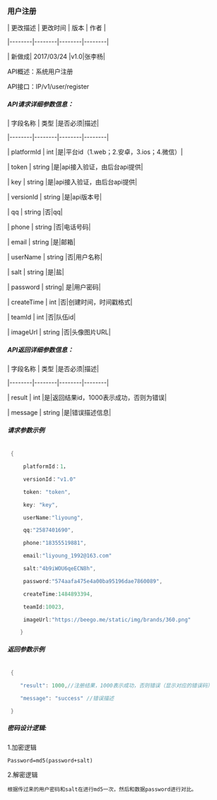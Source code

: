 ### 用户注册


| 更改描述 | 更改时间 | 版本 | 作者 |
|--------|--------|--------|--------|
| 新做成| 2017/03/24  |v1.0|张李杨|


API概述：系统用户注册

API接口：IP/v1/user/register

##### API请求详细参数信息：


| 字段名称 | 类型 |是否必须|描述|
|--------|--------|--------|--------|
|  platformId |    int    |是|平台id（1.web；2.安卓，3.ios；4.微信）|
|  token |   string |是|api接入验证，由后台api提供|
|  key |   string |是|api接入验证，由后台api提供|
|  versionId |   string |是|api版本号|
|  qq |   string |否|qq|
|  phone |   string |否|电话号码|
|  email |   string |是|邮箱|
|  userName |   string |否|用户名称|
|  salt |   string |是|盐|
|  password |   string| 是|用户密码|
|  createTime |   int |否|创建时间，时间戳格式|
|  teamId |   int |否|队伍id|
|  imageUrl |   string |否|头像图片URL|


##### API返回详细参数信息：


| 字段名称 | 类型 |是否必须|描述|
|--------|--------|--------|--------|
|  result |    int    |是|返回结果id，1000表示成功，否则为错误|
|  message |   string |是|错误描述信息|


##### 请求参数示例

   ```go
    {
        platformId：1，
        versionId："v1.0"
        token: "token",
        key: "key",
        userName:"liyoung",
        qq:"2587401690",
        phone:"18355519881",
        email:"liyoung_1992@163.com"
        salt:"4b9iWOU6qeECN8h",
        password:"574aafa475e4a00ba95196dae7860089",
        createTime:1484893394,
        teamId:10023,
        imageUrl:"https://beego.me/static/img/brands/360.png"
       }
   ```

##### 返回参数示例

   ```go
    {
       "result": 1000,//注册结果，1000表示成功，否则错误（显示对应的错误码）
       "message": "success" //错误描述
    }
   ```

##### 密码设计逻辑:

   1.加密逻辑
    Password=md5(password+salt)
   2.解密逻辑
    根据传过来的用户密码和salt在进行md5一次，然后和数据password进行对比。


